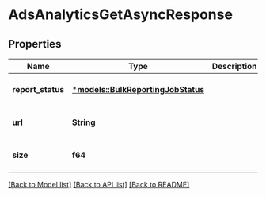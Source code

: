 # AdsAnalyticsGetAsyncResponse

## Properties
Name | Type | Description | Notes
------------ | ------------- | ------------- | -------------
**report_status** | [***models::BulkReportingJobStatus**](BulkReportingJobStatus.md) |  | [optional] [default to None]
**url** | **String** |  | [optional] [default to None]
**size** | **f64** |  | [optional] [default to None]

[[Back to Model list]](../README.md#documentation-for-models) [[Back to API list]](../README.md#documentation-for-api-endpoints) [[Back to README]](../README.md)


